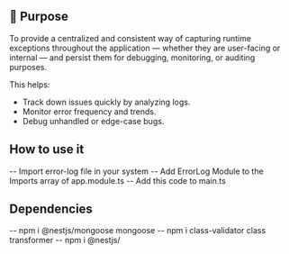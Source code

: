 
## 🧠 Purpose

To provide a centralized and consistent way of capturing runtime exceptions throughout the application — whether they are user-facing or internal — and persist them for debugging, monitoring, or auditing purposes.

This helps:
- Track down issues quickly by analyzing logs.
- Monitor error frequency and trends.
- Debug unhandled or edge-case bugs.


## How to use it

-- Import error-log file in your system
-- Add ErrorLog Module to the Imports array of app.module.ts
-- Add this code to main.ts

<!-- const errorLogsService = app.get(ErrorLogService);
app.useGlobalFilters(new ErrorLogFilter(errorLogsService)); -->
  

## Dependencies
-- npm i @nestjs/mongoose mongoose
-- npm i class-validator class transformer
-- npm i @nestjs/
